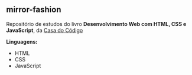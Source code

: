 ## mirror-fashion

Repositório de estudos do livro **Desenvolvimento Web com HTML, CSS e JavaScript**, da [Casa do Código](https://www.casadocodigo.com.br/)

**Linguagens:**

* HTML
* CSS
* JavaScript
